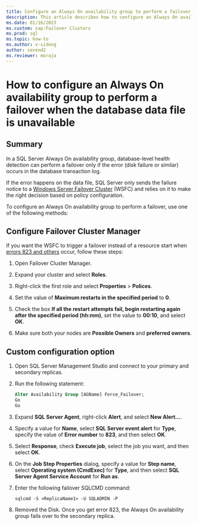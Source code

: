 ```yaml
---
title: Configure an Always On availability group to perform a failover
description: This article describes how to configure an Always On availability group to perform a failover when the database data file is unavailable.
ms.date: 01/16/2023
ms.custom: sap:Failover Clusters
ms.prod: sql
ms.topic: how-to
ms.author: v-sidong
author: sevend2
ms.reviewer: moraja
---
```


# How to configure an Always On availability group to perform a failover when the database data file is unavailable

## Summary

In a SQL Server Always On availability group, database-level health detection can perform a failover only if the error (disk failure or similar) occurs in the database transaction log.

If the error happens on the data file, SQL Server only sends the failure notice to a [Windows Server Failover Cluster](/sql/sql-server/failover-clusters/windows/windows-server-failover-clustering-wsfc-with-sql-server) (WSFC) and relies on it to make the right decision based on policy configuration.

To configure an Always On availability group to perform a failover, use one of the following methods:

## Configure Failover Cluster Manager

If you want the WSFC to trigger a failover instead of a resource start when [errors 823 and others](https://techcommunity.microsoft.com/t5/sql-server-blog/sql-server-availability-groups-8211-enhanced-database-level/ba-p/385965) occur, follow these steps:

1. Open Failover Cluster Manager.

1. Expand your cluster and select **Roles**.

1. Right-click the first role and select **Properties** > **Polices**.

1. Set the value of **Maximum restarts in the specified period** to **0**.

1. Check the box **If all the restart attempts fail, begin restarting again after the specified period (hh:mm)**, set the value to **00:10**, and select **OK**.

1. Make sure both your nodes are **Possible Owners** and **preferred owners**.

## Custom configuration option

1. Open SQL Server Management Studio and connect to your primary and secondary replicas.

1. Run the following statement:

   ```sql
   Alter Availability Group [AGName] Force_Failover;
   Go
   Go
   ```

1. Expand **SQL Server Agent**, right-click **Alert**, and select **New Alert...**.

1. Specify a value for **Name**, select **SQL Server event alert** for **Type**, specify the value of **Error number** to **823**, and then select **OK**.

1. Select **Response**, check **Execute job**, select the job you want, and then select **OK**.

1. On the **Job Step Properties** dialog, specify a value for **Step name**, select **Operating system (CmdExec)** for **Type**, and then select **SQL Server Agent Service Account** for **Run as**.

1. Enter the following failover SQLCMD command:

   `sqlcmd -S <ReplicaName1> -U SQLADMIN -P`

1. Removed the Disk. Once you get error 823, the Always On availability group fails over to the secondary replica.
